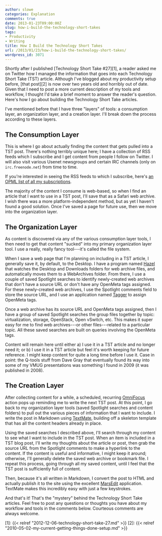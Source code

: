 ```yaml
---
author: slowe
categories: Explanation
comments: true
date: 2013-01-23T09:00:00Z
slug: how-i-build-the-technology-short-takes
tags:
- Productivity
- Writing
title: How I Build the Technology Short Takes
url: /2013/01/23/how-i-build-the-technology-short-takes/
wordpress_id: 3071
---
```


Shortly after I published [Technology Short Take #27][1], a reader asked me on Twitter how I managed the information that goes into each Technology Short Take (TST) article. Although I've blogged about my productivity setup before, [that post][2] is now over two years old and horribly out of date. Given that I need to post a more current description of my tools and workflow, I thought I'd take a brief moment to answer the reader's question. Here's how I go about building the Technology Short Take articles.

I've mentioned before that I have three "layers" of tools: a consumption layer, an organization layer, and a creation layer. I'll break down the process according to these layers.

## The Consumption Layer

This is where I go about actually finding the content that gets pulled into a TST post. There's nothing terribly unique here; I have a collection of RSS feeds which I subscribe and I get content from people I follow on Twitter. I will also visit various Usenet newsgroups and certain IRC channels (only on `irc.freenode.net`) from time to time.

If you're interested in seeing the RSS feeds to which I subscribe, here's [an OPML list of all my subscriptions](/public/dl/current-rss-subscriptions.opml).

The majority of the content I consume is web-based, so when I find an article that I want to use in a TST post, I'll save that as a Safari web archive. I wish there was a more platform-independent method, but as yet I haven't found a good solution. Once I've saved a page for future use, then we move into the organization layer.

## The Organization Layer

As content is discovered via any of the various consumption layer tools, I then need to get that content "sucked" into my primary organization layer tool. I use a really, really fancy tool---it's called the file system.

When I save a web page that I'm planning on including in a TST article, I generally save it, by default, to the Desktop. I have a program named [Hazel](http://www.noodlesoft.com/hazel) that watches the Desktop and Downloads folders for web archive files, and automatically moves them to a WebArchives folder. From there, I use a couple of saved Spotlight searches to identify newly-created web archives that don't have a source URL or don't have any OpenMeta tags assigned. For these newly-created web archives, I use the Spotlight comments field to store the source URL, and I use an application named [Tagger](http://hasseg.org/tagger/) to assign OpenMeta tags.

Once a web archive has its source URL and OpenMeta tags assigned, then I have a group of saved Spotlight searches the group files together by topic: virtualization, storage, OpenStack, Open vSwitch, etc. This makes it super easy for me to find web archives---or other files---related to a particular topic. All these saved searches are built on queries involving the OpenMeta tags.

Content will remain here until either a) I use it in a TST article and no longer need it; or b) I use it in a TST article but feel it's worth keeping for future reference. I might keep content for quite a long time before I use it. Case in point: the Q-tools stuff from Dave Gray that eventually found its way into some of my VMUG presentations was something I found in 2009 (it was published in 2008).

## The Creation Layer

After collecting content for a while, a scheduled, recurring [OmniFocus](http://www.omnigroup.com/applications/omnifocus/) action pops up reminding me to write the next TST post. At this point, I go back to my organization layer tools (saved Spotlight searches and content folders) to pull out the various pieces of information that I want to include. I write the post in Markdown using [TextMate](http://macromates.com/), building off a skeleton template that has all the content headers already in place.

Using the saved searches I described above, I'll search through my content to see what I want to include in the TST post. When an item is included in a TST blog post, I'll write my thoughts about the article or post, then grab the source URL from the Spotlight comments to make a hyperlink to the content. If the content is useful and informative, I might keep it around; otherwise, I'll generally delete the saved web archive or bookmark file. I repeat this process, going through all my saved content, until I feel that the TST post is sufficiently full of content.

Then, because it's all written in Markdown, I convert the post to HTML and actually publish it to the site using the excellent [MarsEdit](http://red-sweater.com/marsedit/) application. TextMate makes this incredibly easy with just a few keystrokes.

And that's it! That's the "mystery" behind the Technology Short Take articles. Feel free to post any questions or thoughts you have about my workflow and tools in the comments below. Courteous comments are always welcome.

[1]: {{< relref "2012-12-06-technology-short-take-27.md" >}}
[2]: {{< relref "2010-05-02-my-current-getting-things-done-setup.md" >}}
